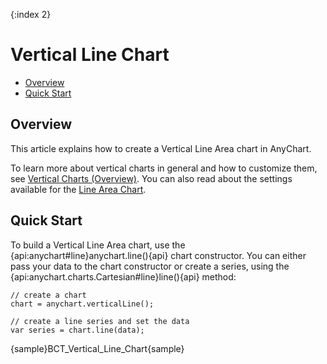 {:index 2}
# Vertical Line Chart

* [Overview](#overview)
* [Quick Start](#quick_start)

## Overview

This article explains how to create a Vertical Line Area chart in AnyChart.

To learn more about vertical charts in general and how to customize them, see [Vertical Charts (Overview)](Overview). You can also read about the settings available for the [Line Area Chart](../Spline_Area_Chart).

## Quick Start

To build a Vertical Line Area chart, use the {api:anychart#line}anychart.line(){api} chart constructor. You can either pass your data to the chart constructor or create a series, using the {api:anychart.charts.Cartesian#line}line(){api} method:

```
// create a chart
chart = anychart.verticalLine();

// create a line series and set the data
var series = chart.line(data);
```

{sample}BCT\_Vertical\_Line\_Chart{sample}